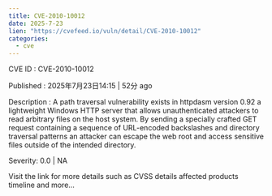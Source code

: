 ```yaml
---
title: CVE-2010-10012
date: 2025-7-23
lien: "https://cvefeed.io/vuln/detail/CVE-2010-10012"
categories:
  - cve
---
```


CVE ID : CVE-2010-10012

Published :  2025年7月23日14:15 | 52分 ago

Description : A path traversal vulnerability exists in httpdasm version 0.92
a lightweight Windows HTTP server
that allows unauthenticated attackers to read arbitrary files on the host system. By sending a specially crafted GET request containing a sequence of URL-encoded backslashes and directory traversal patterns
an attacker can escape the web root and access sensitive files outside of the intended directory.

Severity: 0.0 | NA

Visit the link for more details
such as CVSS details
affected products
timeline
and more...
